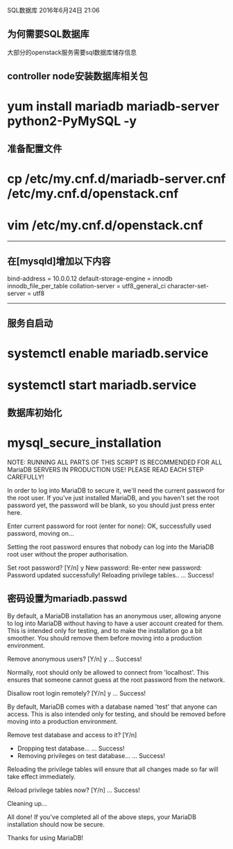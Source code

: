 SQL数据库
2016年6月24日
21:06
 
## 为何需要SQL数据库
大部分的openstack服务需要sql数据库储存信息
 
## controller node安装数据库相关包
# yum install mariadb mariadb-server python2-PyMySQL -y
 
## 准备配置文件
# cp /etc/my.cnf.d/mariadb-server.cnf /etc/my.cnf.d/openstack.cnf
# vim /etc/my.cnf.d/openstack.cnf
**************************************
## 在[mysqld]增加以下内容
bind-address = 10.0.0.12
default-storage-engine = innodb
innodb_file_per_table
collation-server = utf8_general_ci
character-set-server = utf8
**************************************
 
## 服务自启动
# systemctl enable mariadb.service
# systemctl start mariadb.service
 
## 数据库初始化
# mysql_secure_installation
 
NOTE: RUNNING ALL PARTS OF THIS SCRIPT IS RECOMMENDED FOR ALL MariaDB
      SERVERS IN PRODUCTION USE!  PLEASE READ EACH STEP CAREFULLY!
 
In order to log into MariaDB to secure it, we'll need the current
password for the root user.  If you've just installed MariaDB, and
you haven't set the root password yet, the password will be blank,
so you should just press enter here.
 
Enter current password for root (enter for none):
OK, successfully used password, moving on...
 
Setting the root password ensures that nobody can log into the MariaDB
root user without the proper authorisation.
 
Set root password? [Y/n] y
New password:
Re-enter new password:
Password updated successfully!
Reloading privilege tables..
 ... Success!
## 密码设置为mariadb.passwd
 
By default, a MariaDB installation has an anonymous user, allowing anyone
to log into MariaDB without having to have a user account created for
them.  This is intended only for testing, and to make the installation
go a bit smoother.  You should remove them before moving into a
production environment.
 
Remove anonymous users? [Y/n] y
 ... Success!
 
Normally, root should only be allowed to connect from 'localhost'.  This
ensures that someone cannot guess at the root password from the network.
 
Disallow root login remotely? [Y/n] y
 ... Success!
 
By default, MariaDB comes with a database named 'test' that anyone can
access.  This is also intended only for testing, and should be removed
before moving into a production environment.
 
Remove test database and access to it? [Y/n]
 - Dropping test database...
 ... Success!
 - Removing privileges on test database...
 ... Success!
 
Reloading the privilege tables will ensure that all changes made so far
will take effect immediately.
 
Reload privilege tables now? [Y/n]
 ... Success!
 
Cleaning up...
 
All done!  If you've completed all of the above steps, your MariaDB
installation should now be secure.
 
Thanks for using MariaDB!
 
